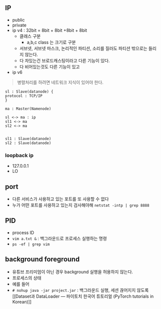 ## IP
- public
- private
- ip v4 : 32bit = 8bit + 8bit +8bit + 8bit
	- 클래스 구분
		- a,b,c class 는 크기로 구분
	- 서브넷, 서브넷 마스크, 논리적인 파티션, 소리를 질러도 파티션 밖으로는 들리지 않는다.
	- 다 차있는건 브로드캐스팅이라고 다른 기능이 있다.
	- 다 비어있는것도 다른 기능이 있고
- ip v6 
> 병렬처리를 하려면 네트워크 지식이 있어야 한다.


```d2
sl : Slave(datanode) {
protocol : TCP/IP
}

ma : Master(Namenode)

sl <-> ma : ip
sl1 <-> ma
sl2 <-> ma


sl1 : Slave(datanode)
sl2 : Slave(datanode)

```

### loopback ip
- 127.0.0.1
- LO
## port
- 다른 서비스가 사용하고 있는 포트를 또 사용할 수 없다
- 누가 어떤 포트를 사용하고 있는지 검사해야해
`netstat -intp | grep 8888`
## PID
- process ID
- `vim a.txt &` : 백그라운드로 프로세스 실행하는 명령 
- `ps -ef | grep vim`
## background foreground
- 유튜브 프리미엄이 아닌 경우 background 실행을 허용하지 않는다.
- 프로세스의 상태
- 예를 들어
- `# nohup java -jar project.jar` : 백그라운드 실행, 세션 끊어지지 않도록
[[Dataset과 DataLoader — 파이토치 한국어 튜토리얼 (PyTorch tutorials in Korean)]]

